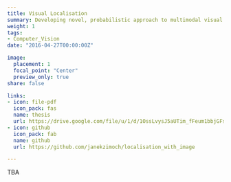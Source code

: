 ```yaml
---
title: Visual Localisation
summary: Developing novel, probabilistic approach to multimodal visual localisation.  
weight: 1
tags:
- Computer_Vision
date: "2016-04-27T00:00:00Z"

image:
  placement: 1
  focal_point: "Center"
  preview_only: true
share: false

links:
- icon: file-pdf
  icon_pack: fas
  name: thesis
  url: https://drive.google.com/file/u/1/d/1OssLvysJ5aUTim_fFeum1bbjGFs-lpnu/view?usp=sharing
- icon: github
  icon_pack: fab
  name: github
  url: https://github.com/janekzimoch/localisation_with_image

---
```


TBA

